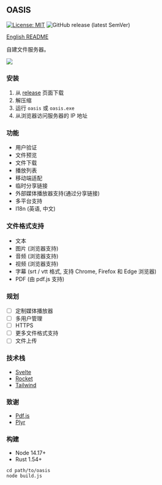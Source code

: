 ## OASIS

[![License: MIT](https://img.shields.io/badge/License-MIT-yellow.svg)](https://github.com/machengim/oasis/blob/master/LICENSE-MIT) ![GitHub release (latest SemVer)](https://img.shields.io/github/v/release/machengim/oasis)

[English README](https://github.com/machengim/oasis/blob/main/README.md)

自建文件服务器。

![](https://github.com/machengim/oasis/blob/main/doc/Oasis_demo.jpg?raw=true)

### 安装

1. 从 [release](https://github.com/machengim/oasis/releases) 页面下载
2. 解压缩
3. 运行 `oasis` 或 `oasis.exe`
4. 从浏览器访问服务器的 IP 地址

### 功能

- 用户验证
- 文件预览
- 文件下载
- 播放列表
- 移动端适配
- 临时分享链接
- 外部媒体播放器支持(通过分享链接)
- 多平台支持
- I18n (英语, 中文)

### 文件格式支持

- 文本
- 图片 (浏览器支持)
- 音频 (浏览器支持)
- 视频 (浏览器支持)
- 字幕 (srt / vtt 格式, 支持 Chrome, Firefox 和 Edge 浏览器)
- PDF (由 pdf.js 支持)

### 规划

- [ ] 定制媒体播放器
- [ ] 多用户管理
- [ ] HTTPS
- [ ] 更多文件格式支持
- [ ] 文件上传

### 技术栈

- [Svelte](https://svelte.dev)
- [Rocket](https://rocket.rs)
- [Tailwind](https://tailwindcss.com)

### 致谢

- [Pdf.js](https://mozilla.github.io/pdf.js)
- [Plyr](https://plyr.io)

### 构建

- Node 14.17+
- Rust 1.54+

```
cd path/to/oasis
node build.js
```
